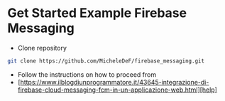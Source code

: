 # Get Started Example Firebase Messaging

- Clone repository

```sh
git clone https://github.com/MicheleDeF/firebase_messaging.git
```

- Follow the instructions on how to proceed from 
- [https://www.ilblogdiunprogrammatore.it/43645-integrazione-di-firebase-cloud-messaging-fcm-in-un-applicazione-web.html][help]


 [help]: <https://www.ilblogdiunprogrammatore.it/43645-integrazione-di-firebase-cloud-messaging-fcm-in-un-applicazione-web.html>
